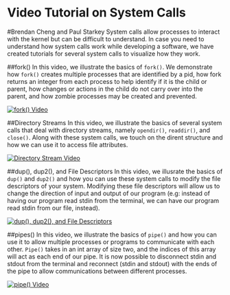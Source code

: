 Video Tutorial on System Calls
==============================
#Brendan Cheng and Paul Starkey
System calls allow processes to interact with the kernel but can be difficult to understand. In case you need to understand how system calls work while developing a software, we have created tutorials for several system calls to visualize how they work.


##fork()
In this video, we illustrate the basics of `fork()`. We demonstrate how `fork()` creates multiple processes that are identified by a pid, how fork returns an integer from each process to help identify if it is the child or parent, how changes or actions in the child do not carry over into the parent, and how zombie processes may be created and prevented.

[![fork() Video](http://i.imgur.com/3hRxF4x.jpg)](https://www.youtube.com/watch?v=xVSPv-9x3gk)

##Directory Streams
In this video, we illustrate the basics of several system calls that deal with directory streams, namely `opendir()`, `readdir()`, and `close()`. Along with these system calls, we touch on the dirent structure and how we can use it to access file attributes. 

[![Directory Stream Video](http://i.imgur.com/U7s7bwA.jpg)](https://www.youtube.com/watch?v=ru3uxfknAMc)

##dup(), dup2(), and File Descriptors
In this video, we illusrate the basics of `dup()` and `dup2()` and how you can use these system calls to modify the file descriptors of your system. Modifying these file descriptors will allow us to change the direction of input and output of our program (e.g: instead of having our program read stdin from the terminal, we can have our program read stdin from our file, instead).

[![dup(), dup2(), and File Descriptors](http://i.imgur.com/W21y1zM.jpg)](https://www.youtube.com/watch?v=EqndHT606Tw)

##pipes()
In this video, we illustrate the basics of `pipe()` and how you can use it to allow multiple processes or programs to communicate with each other. `Pipe()` takes in an int array of size two, and the indices of this array will act as each end of our pipe. It is now possible to disconnect stdin and stdout from the terminal and reconnect (stdin and stdout) with the ends of the pipe to allow communications between different processes. 

[![pipe() Video](http://i.imgur.com/TeHSXo9.jpg)](https://www.youtube.com/watch?v=uHH7nHkgZ4w)
